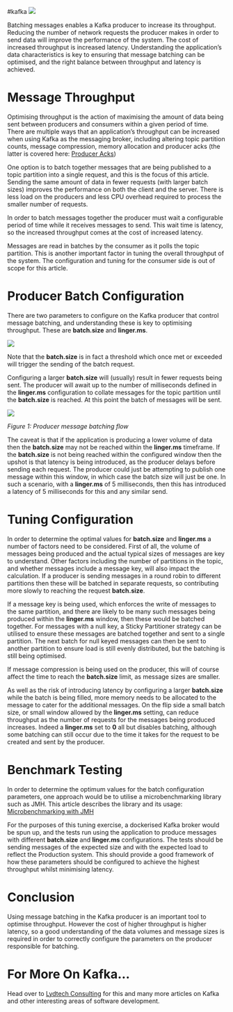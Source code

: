 
#kafka
![](https://miro.medium.com/max/410/1*cmZMBl37iJneYsi2ReIX3Q.png)

Batching messages enables a Kafka producer to increase its throughput. Reducing the number of network requests the producer makes in order to send data will improve the performance of the system. The cost of increased throughput is increased latency. Understanding the application’s data characteristics is key to ensuring that message batching can be optimised, and the right balance between throughput and latency is achieved.

# **Message Throughput**

Optimising throughput is the action of maximising the amount of data being sent between producers and consumers within a given period of time. There are multiple ways that an application’s throughput can be increased when using Kafka as the messaging broker, including altering topic partition counts, message compression, memory allocation and producer acks (the latter is covered here: [Producer Acks](https://medium.com/@RobGolder/kafka-producer-acks-65c39706ae42))

One option is to batch together messages that are being published to a topic partition into a single request, and this is the focus of this article. Sending the same amount of data in fewer requests (with larger batch sizes) improves the performance on both the client and the server. There is less load on the producers and less CPU overhead required to process the smaller number of requests.

In order to batch messages together the producer must wait a configurable period of time while it receives messages to send. This wait time is latency, so the increased throughput comes at the cost of increased latency.

Messages are read in batches by the consumer as it polls the topic partition. This is another important factor in tuning the overall throughput of the system. The configuration and tuning for the consumer side is out of scope for this article.

# **Producer Batch Configuration**

There are two parameters to configure on the Kafka producer that control message batching, and understanding these is key to optimising throughput. These are **batch.size** and **linger.ms**.

![](https://miro.medium.com/max/630/1*L3TQpHmrJtxvan7jpiYIzA.png)

Note that the **batch.size** is in fact a threshold which once met or exceeded will trigger the sending of the batch request.

Configuring a larger **batch.size** will (usually) result in fewer requests being sent. The producer will await up to the number of milliseconds defined in the **linger.ms** configuration to collate messages for the topic partition until the **batch.size** is reached. At this point the batch of messages will be sent.

![](https://miro.medium.com/max/700/0*qKEVr3lpoCGWlgsY.png)

_Figure 1: Producer message batching flow_

The caveat is that if the application is producing a lower volume of data then the **batch.size** may not be reached within the **linger.ms** timeframe. If the **batch.size** is not being reached within the configured window then the upshot is that latency is being introduced, as the producer delays before sending each request. The producer could just be attempting to publish one message within this window, in which case the batch size will just be one. In such a scenario, with a **linger.ms** of 5 milliseconds, then this has introduced a latency of 5 milliseconds for this and any similar send.

# **Tuning Configuration**

In order to determine the optimal values for **batch.size** and **linger.ms** a number of factors need to be considered. First of all, the volume of messages being produced and the actual typical sizes of messages are key to understand. Other factors including the number of partitions in the topic, and whether messages include a message key, will also impact the calculation. If a producer is sending messages in a round robin to different partitions then these will be batched in separate requests, so contributing more slowly to reaching the request **batch.size**.

If a message key is being used, which enforces the write of messages to the same partition, and there are likely to be many such messages being produced within the **linger.ms** window, then these would be batched together. For messages with a null key, a Sticky Partitioner strategy can be utilised to ensure these messages are batched together and sent to a single partition. The next batch for null keyed messages can then be sent to another partition to ensure load is still evenly distributed, but the batching is still being optimised.

If message compression is being used on the producer, this will of course affect the time to reach the **batch.size** limit, as message sizes are smaller.

As well as the risk of introducing latency by configuring a larger **batch.size** while the batch is being filled, more memory needs to be allocated to the message to cater for the additional messages. On the flip side a small batch size, or small window allowed by the **linger.ms** setting, can reduce throughput as the number of requests for the messages being produced increases. Indeed a **linger.ms** set to **0** all but disables batching, although some batching can still occur due to the time it takes for the request to be created and sent by the producer.

# **Benchmark Testing**

In order to determine the optimum values for the batch configuration parameters, one approach would be to utilise a microbenchmarking library such as JMH. This article describes the library and its usage: [Microbenchmarking with JMH](https://medium.com/@RobGolder/microbenchmarking-with-jmh-51e58a47eab2)

For the purposes of this tuning exercise, a dockerised Kafka broker would be spun up, and the tests run using the application to produce messages with different **batch.size** and **linger.ms** configurations. The tests should be sending messages of the expected size and with the expected load to reflect the Production system. This should provide a good framework of how these parameters should be configured to achieve the highest throughput whilst minimising latency.

# **Conclusion**

Using message batching in the Kafka producer is an important tool to optimise throughput. However the cost of higher throughput is higher latency, so a good understanding of the data volumes and message sizes is required in order to correctly configure the parameters on the producer responsible for batching.

# For More On Kafka…

Head over to [Lydtech Consulting](https://www.lydtechconsulting.com/blog.html) for this and many more articles on Kafka and other interesting areas of software development.
